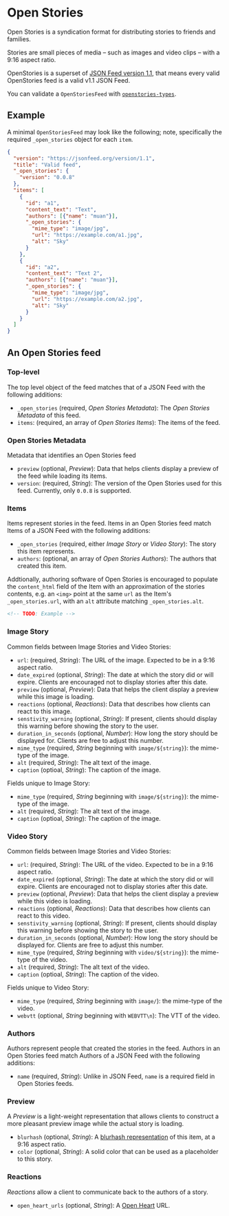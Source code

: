 # Open Stories

Open Stories is a syndication format for distributing stories to friends and families.

Stories are small pieces of media – such as images and video clips – with a 9:16 aspect ratio.

OpenStories is a superset of [JSON Feed version 1.1](https://www.jsonfeed.org/), that means every valid OpenStories feed is a valid v1.1 JSON Feed.

You can validate a `OpenStoriesFeed` with [`openstories-types`](https://npmjs.com/package/openstories-types).

## Example

A minimal `OpenStoriesFeed` may look like the following; note, specifically the required `_open_stories` object for each `item`.

```json
{
  "version": "https://jsonfeed.org/version/1.1",
  "title": "Valid feed",
  "_open_stories": {
    "version": "0.0.8"
  },
  "items": [
    {
      "id": "a1",
      "content_text": "Text",
      "authors": [{"name": "muan"}],
      "_open_stories": {
        "mime_type": "image/jpg",
        "url": "https://example.com/a1.jpg",
        "alt": "Sky"
      }
    },
    {
      "id": "a2",
      "content_text": "Text 2",
      "authors": [{"name": "muan"}],
      "_open_stories": {
        "mime_type": "image/jpg",
        "url": "https://example.com/a2.jpg",
        "alt": "Sky"
      }
    }
  ]
}
```

## An Open Stories feed

### Top-level

The top level object of the feed matches that of a JSON Feed with the following additions:

- `_open_stories` (required, _Open Stories Metadata_): The _Open Stories Metadata_ of this feed.
- `items`: (required, an array of _Open Stories Items_): The items of the feed.

### Open Stories Metadata

Metadata that identifies an Open Stories feed

- `preview` (optional, _Preview_): Data that helps clients display a preview of the feed while loading its items.
- `version`: (required, _String_): The version of the Open Stories used for this feed. Currently, only `0.0.8` is supported.

### Items

Items represent stories in the feed. Items in an Open Stories feed match Items of a JSON Feed with the following additions:

- `_open_stories` (required, either _Image Story_ or _Video Story_): The story this item represents.
- `authors`: (optional, an array of _Open Stories Authors_): The authors that created this item.

Addtionally, authoring software of Open Stories is encouraged to populate the `content_html` field of the Item with an approximation of the stories contents, e.g. an `<img>` point at the same `url` as the Item's `_open_stories.url`, with an `alt` attribute matching `_open_stories.alt`.

```html
<!-- TODO: Example -->
```

### Image Story

Common fields between Image Stories and Video Stories:

- `url`: (required, _String_): The URL of the image. Expected to be in a 9:16 aspect ratio.
- `date_expired` (optional, _String_): The date at which the story did or will expire. Clients are encouraged not to display stories after this date.
- `preview` (optional, _Preview_): Data that helps the client display a preview while this image is loading.
- `reactions` (optional, _Reactions_): Data that describes how clients can react to this image.
- `senstivity_warning` (optional, _String_): If present, clients should display this warning before showing the story to the user.
- `duration_in_seconds` (optional, _Number_): How long the story should be displayed for. Clients are free to adjust this number.
- `mime_type` (required, _String_ beginning with `image/${string}`): the mime-type of the image.
- `alt` (required, _String_): The alt text of the image.
- `caption` (optioal, _String_): The caption of the image.

Fields unique to Image Story:

- `mime_type` (required, _String_ beginning with `image/${string}`): the mime-type of the image.
- `alt` (required, _String_): The alt text of the image.
- `caption` (optioal, _String_): The caption of the image.

### Video Story

Common fields between Image Stories and Video Stories:

- `url`: (required, _String_): The URL of the video. Expected to be in a 9:16 aspect ratio.
- `date_expired` (optional, _String_): The date at which the story did or will expire. Clients are encouraged not to display stories after this date.
- `preview` (optional, _Preview_): Data that helps the client display a preview while this video is loading.
- `reactions` (optional, _Reactions_): Data that describes how clients can react to this video.
- `senstivity_warning` (optional, _String_): If present, clients should display this warning before showing the story to the user.
- `duration_in_seconds` (optional, _Number_): How long the story should be displayed for. Clients are free to adjust this number.
- `mime_type` (required, _String_ beginning with `video/${string}`): the mime-type of the video.
- `alt` (required, _String_): The alt text of the video.
- `caption` (optioal, _String_): The caption of the video.

Fields unique to Video Story:

- `mime_type` (required, _String_ beginning with `image/`): the mime-type of the video.
- `webvtt` (optional, _String_ beginning with `WEBVTT\n`): The VTT of the video.

### Authors

Authors represent people that created the stories in the feed. Authors in an Open Stories feed match Authors of a JSON Feed with the following additions:

- `name` (required, _String_): Unlike in JSON Feed, `name` is a required field in Open Stories feeds.

### Preview

A _Preview_ is a light-weight representation that allows clients to construct a more pleasant preview image while the actual story is loading.

- `blurhash` (optional, _String_): A [blurhash representation](https://blurha.sh/) of this item, at a 9:16 aspect ratio.
- `color` (optional, _String_): A solid color that can be used as a placeholder to this story.

### Reactions

_Reactions_ allow a client to communicate back to the authors of a story.

- `open_heart_urls` (optional, _String_): A [Open Heart](https://openheart.fyi/) URL.
